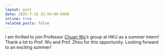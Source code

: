 ```yaml
---
layout: post
date: 2025-7-28 15:59:00-0400
inline: true
related_posts: false
---
```


I am thrilled to join Professor [Chuan Wu](https://www.cs.hku.hk/~cwu/)’s group at HKU as a summer intern! Thank a lot to Prof. Wu and Prof. Zhou for this opportunity. Looking forward to an exciting summer!

